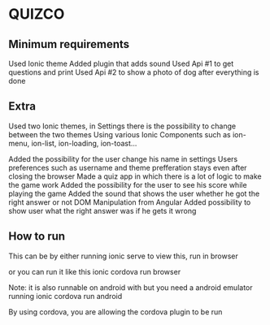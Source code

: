 # QUIZCO

## Minimum requirements
Used Ionic theme
Added plugin that adds sound
Used Api #1 to get questions and print
Used Api #2 to show a photo of dog after everything is done

## Extra 
Used two Ionic themes, in Settings there is the possibility to change between the two themes
Using various Ionic Components such as ion-menu, ion-list, ion-loading, ion-toast...

Added the possibility for the user change his name in settings
Users preferences such as username and theme prefferation stays even after closing the browser 
Made a quiz app in which there is a lot of logic to make the game work
Added the possibility for the user to see his score while playing the game
Added the sound that shows the user whether he got the right answer or not
DOM Manipulation from Angular 
Added possibility to show user what the right answer was if he gets it wrong

## How to run
This can be by either running
ionic serve
to view this, run in browser 

or you can run it like this
ionic cordova run browser

Note: it is also runnable on android with but you need a android emulator running
ionic cordova run android

By using cordova, you are allowing the cordova plugin to be run